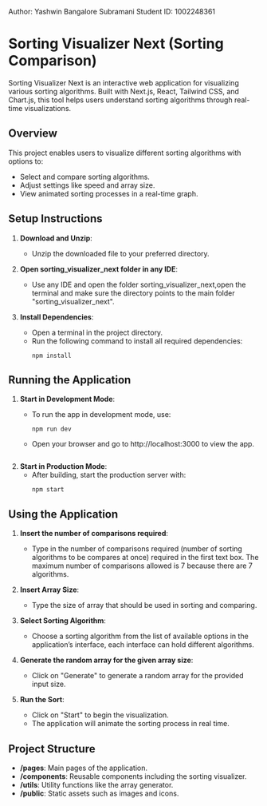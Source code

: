 Author: Yashwin Bangalore Subramani
Student ID: 1002248361

Sorting Visualizer Next (Sorting Comparison)
=======================

Sorting Visualizer Next is an interactive web application for visualizing various sorting algorithms. Built with Next.js, React, Tailwind CSS, and Chart.js, this tool helps users understand sorting algorithms through real-time visualizations.


Overview
--------
This project enables users to visualize different sorting algorithms with options to:
- Select and compare sorting algorithms.
- Adjust settings like speed and array size.
- View animated sorting processes in a real-time graph.

Setup Instructions
------------------
1. **Download and Unzip**:
   - Unzip the downloaded file to your preferred directory.

2. **Open sorting_visualizer_next folder in any IDE**:
   - Use any IDE and open the folder sorting_visualizer_next,open the terminal and make sure the directory points to the main folder "sorting_visualizer_next".

3. **Install Dependencies**:
   - Open a terminal in the project directory.
   - Run the following command to install all required dependencies:
     ```
     npm install
     ```

Running the Application
-----------------------
1. **Start in Development Mode**:
   - To run the app in development mode, use:
     ```
     npm run dev
     ```
   - Open your browser and go to http://localhost:3000 to view the app.

     ```
3. **Start in Production Mode**:
   - After building, start the production server with:
     ```
     npm start
     ```

Using the Application
---------------------
1. **Insert the number of comparisons required**:
   - Type in the number of comparisons required (number of sorting algorithms to be compares at once) required in the first text box. The maximum number of comparisons allowed is 7 because there are 7 algorithms.

2. **Insert Array Size**:
   - Type the size of array that should be used in sorting and comparing.

3. **Select Sorting Algorithm**:
   - Choose a sorting algorithm from the list of available options in the application’s interface, each interface can hold different algorithms.

4. **Generate the random array for the given array size**:
   - Click on "Generate" to generate a random array for the provided input size.

5. **Run the Sort**:
   - Click on "Start" to begin the visualization.
   - The application will animate the sorting process in real time.

Project Structure
-----------------
- **/pages**: Main pages of the application.
- **/components**: Reusable components including the sorting visualizer.
- **/utils**: Utility functions like the array generator.
- **/public**: Static assets such as images and icons.
